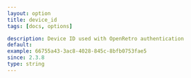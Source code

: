```yaml
---
layout: option
title: device_id
tags: [docs, options]

description: Device ID used with OpenRetro authentication
default:
example: 66755a43-3ac8-4028-845c-8bfb0753fae5
since: 2.3.8
type: string
---
```

